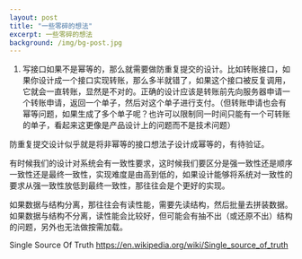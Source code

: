 ```yaml
---
layout: post
title: "一些零碎的想法"
excerpt: 一些零碎的想法
background: /img/bg-post.jpg
---
```


1. 写接口如果不是幂等的，那么就需要做防重复提交的设计。比如转账接口，如果你设计成一个接口实现转账，那么多半就错了，如果这个接口被反复调用，它就会一直转账，显然是不对的。正确的设计应该是转账前先向服务器申请一个转账申请，返回一个单子，然后对这个单子进行支付。（但转账申请也会有幂等问题，如果生成了多个单子呢？也许可以限制同一时间只能有一个可转账的单子，看起来这更像是产品设计上的问题而不是技术问题）

防重复提交设计似乎就是将非幂等的接口想法子设计成幂等的，有待验证。

有时候我们的设计对系统会有一致性要求，这时候我们要区分是强一致性还是顺序一致性还是最终一致性，实现难度是由高到低的，如果设计能够将系统对一致性的要求从强一致性放低到最终一致性，那往往会是个更好的实现。

如果数据与结构分离，那往往会有读性能，需要先读结构，然后批量去拼装数据。
如果数据与结构不分离，读性能会比较好，但可能会有抽不出（或还原不出）结构的问题，另外也无法做按需加载。

Single Source Of Truth
https://en.wikipedia.org/wiki/Single_source_of_truth